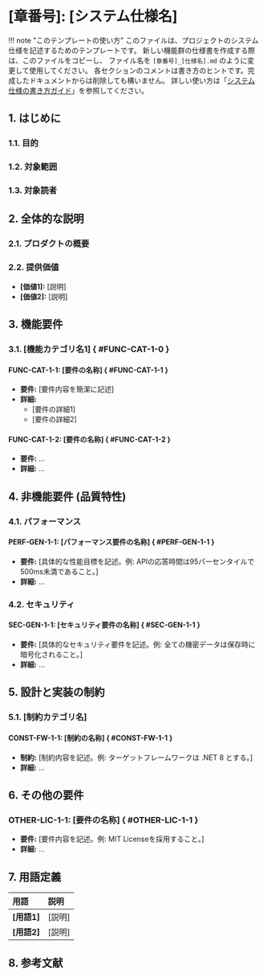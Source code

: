 # [章番号]: [システム仕様名]

!!! note "このテンプレートの使い方"
このファイルは、プロジェクトのシステム仕様を記述するためのテンプレートです。
新しい機能群の仕様書を作成する際は、このファイルをコピーし、
ファイル名を `[章番号]_[仕様名].md` のように変更して使用してください。
各セクションのコメントは書き方のヒントです。完成したドキュメントからは削除しても構いません。
詳しい使い方は「[システム仕様の書き方ガイド](ここにガイドへのパスを記述してください)」を参照してください。

## 1. はじめに

### 1.1. 目的

<!-- この仕様書が何を定義するのか、その目的を簡潔に記述します。 -->

### 1.2. 対象範囲

<!-- この仕様書が対象とするプロダクトの範囲や機能を記述します。 -->

### 1.3. 対象読者

<!-- この仕様書を読むことが想定される読者をリストアップします。（例: プロジェクト開発者、QAエンジニア、プロダクトマネージャーなど） -->

## 2. 全体的な説明

### 2.1. プロダクトの概要

<!-- プロダクトや機能がどのようなもので、どのような課題を解決するのか、全体像を説明します。 -->

### 2.2. 提供価値

<!-- このプロダクト/機能がユーザーやビジネスに提供する価値を箇条書きで記述します。 -->

- **[価値1]:** [説明]
- **[価値2]:** [説明]

## 3. 機能要件

<!-- プロダクトが提供すべき具体的な「機能」に関する要件を記述します。各要件には一意のIDを付与し、トレーサビリティを確保します。 -->

### 3.1. [機能カテゴリ名1] { #FUNC-CAT-1-0 }

#### FUNC-CAT-1-1: [要件の名称] { #FUNC-CAT-1-1 }

- **要件:** [要件内容を簡潔に記述]
- **詳細:**
  - [要件の詳細1]
  - [要件の詳細2]

#### FUNC-CAT-1-2: [要件の名称] { #FUNC-CAT-1-2 }

- **要件:** ...
- **詳細:** ...

## 4. 非機能要件 (品質特性)

<!-- 機能以外の、システムの品質に関する要件を記述します。 -->

### 4.1. パフォーマンス

#### PERF-GEN-1-1: [パフォーマンス要件の名称] { #PERF-GEN-1-1 }

- **要件:** [具体的な性能目標を記述。例: APIの応答時間は95パーセンタイルで500ms未満であること。]
- **詳細:** ...

### 4.2. セキュリティ

#### SEC-GEN-1-1: [セキュリティ要件の名称] { #SEC-GEN-1-1 }

- **要件:** [具体的なセキュリティ要件を記述。例: 全ての機密データは保存時に暗号化されること。]
- **詳細:** ...

<!-- 他にも信頼性、保守性、移植性など、必要に応じてセクションを追加します。 -->

## 5. 設計と実装の制約

<!-- プロダクトを設計・実装する上で遵守すべき技術的な制約事項を記述します。 -->

### 5.1. [制約カテゴリ名]

#### CONST-FW-1-1: [制約の名称] { #CONST-FW-1-1 }

- **制約:** [制約内容を記述。例: ターゲットフレームワークは .NET 8 とする。]
- **詳細:** ...

## 6. その他の要件

<!-- 上記のカテゴリに含まれない、ライセンス、ドキュメント、配布方法などの補足的な要件を記述します。 -->

### OTHER-LIC-1-1: [要件の名称] { #OTHER-LIC-1-1 }

- **要件:** [要件内容を記述。例: MIT Licenseを採用すること。]
- **詳細:** ...

## 7. 用語定義

<!-- この仕様書内で使用される専門用語や略語を定義します。 -->

| 用語        | 説明   |
| :---------- | :----- |
| **[用語1]** | [説明] |
| **[用語2]** | [説明] |

## 8. 参考文献

<!-- この仕様書を作成する上で参考にしたドキュメント、Webサイト、論文などへのリンクを記載します。 -->
